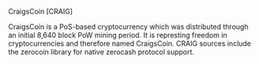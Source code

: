 
CraigsCoin [CRAIG]

CraigsCoin is a PoS-based cryptocurrency which was distributed through an initial 8,640 block PoW mining period.
It is represting freedom in cryptocurrencies and therefore named CraigsCoin. CRAIG sources include
the zerocoin library for native zerocash protocol support. 
